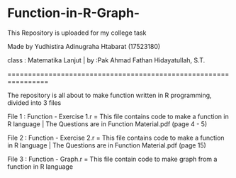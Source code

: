 # Function-in-R-Graph-
This Repository is uploaded for my college task

Made by Yudhistira Adinugraha Htabarat (17523180)


class : Matematika Lanjut | 
by :Pak Ahmad Fathan Hidayatullah, S.T.


================================================================

The repository is all about to make function written in R programming, divided into 3 files

File 1 : Function - Exercise 1.r
= This file contains code to make a function in R language | The Questions are in Function Material.pdf (page 4 - 5) 
  
File 2 : Function - Exercise 2.r
= This file contains code to make a function in R language | The Questions are in Function Material.pdf (page 15) 


File 3 : Function - Graph.r
= This file contain code to make graph from a function in R language
